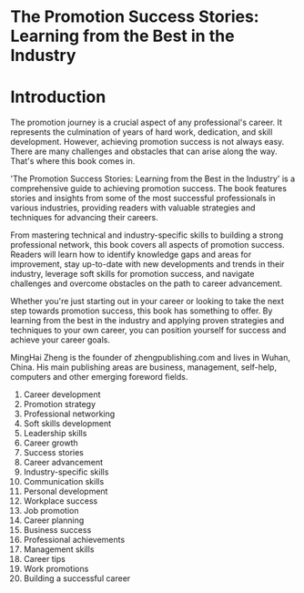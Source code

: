 # The Promotion Success Stories: Learning from the Best in the Industry

# Introduction

The promotion journey is a crucial aspect of any professional's career. It represents the culmination of years of hard work, dedication, and skill development. However, achieving promotion success is not always easy. There are many challenges and obstacles that can arise along the way. That's where this book comes in.

'The Promotion Success Stories: Learning from the Best in the Industry' is a comprehensive guide to achieving promotion success. The book features stories and insights from some of the most successful professionals in various industries, providing readers with valuable strategies and techniques for advancing their careers.

From mastering technical and industry-specific skills to building a strong professional network, this book covers all aspects of promotion success. Readers will learn how to identify knowledge gaps and areas for improvement, stay up-to-date with new developments and trends in their industry, leverage soft skills for promotion success, and navigate challenges and overcome obstacles on the path to career advancement.

Whether you're just starting out in your career or looking to take the next step towards promotion success, this book has something to offer. By learning from the best in the industry and applying proven strategies and techniques to your own career, you can position yourself for success and achieve your career goals.

MingHai Zheng is the founder of zhengpublishing.com and lives in Wuhan, China. His main publishing areas are business, management, self-help, computers and other emerging foreword fields.



1. Career development
2. Promotion strategy
3. Professional networking
4. Soft skills development
5. Leadership skills
6. Career growth
7. Success stories
8. Career advancement
9. Industry-specific skills
10. Communication skills
11. Personal development
12. Workplace success
13. Job promotion
14. Career planning
15. Business success
16. Professional achievements
17. Management skills
18. Career tips
19. Work promotions
20. Building a successful career

